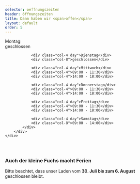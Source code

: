 ```yaml
---
selector: oeffnungszeiten
header: öffnungszeiten
title: Dann haben wir <span>offen</span>
layout: default
order: 5
---
```


<div class="row justify-content-center">
    <div class="col-lg-8 d-flex oeffnungszeiten-table">
        <div class="container pt-3 pb-3">
            <div class="row">
                <div class="col-4 day">Montag</div>
                <div class="col-8">geschlossen</div>

                <div class="col-4 day">Dienstag</div>
                <div class="col-8">geschlossen</div>

                <div class="col-4 day">Mittwoch</div>
                <div class="col-4">09:00 - 11:30</div>
                <div class="col-4">14:00 - 18:00</div>

                <div class="col-4 day">Donnerstag</div>
                <div class="col-4">09:00 - 11:30</div>
                <div class="col-4">14:00 - 18:00</div>

                <div class="col-4 day">Freitag</div>
                <div class="col-4">09:00 - 11:30</div>
                <div class="col-4">14:00 - 18:00</div>

                <div class="col-4 day">Samstag</div>
                <div class="col-8">09:00 - 14:00</div>
            </div>
        </div>
    </div>
</div>
<div class="row justify-content-md-center" style="padding-top: 2em">
    <div class="text-center">
    <h3>Auch der kleine Fuchs macht Ferien</h3>
    <p>Bitte beachtet, dass unser Laden vom <b>30. Juli bis zum 6. August</b> geschlossen bleibt.</p>
    <!--p>
    Während den Ferien können spezielle Öffnungszeiten gelten.<br/>Diese werden auf der Webseite, auf Instagram und Facebook rechtzeitig publiziert.
    </p-->
    </div>
</div>
